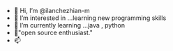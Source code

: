 - 👋 Hi, I’m @ilanchezhian-m
- 👀 I’m interested in ...learning new programming skills
- 🌱 I’m currently learning ...java , python 
- 💞️"open source enthusiast."
- 📫 

<!---
ilanchezhian-m/ilanchezhian-m is a ✨ special ✨ repository because its `README.md` (this file) appears on your GitHub profile.
You can click the Preview link to take a look at your changes.
--->
